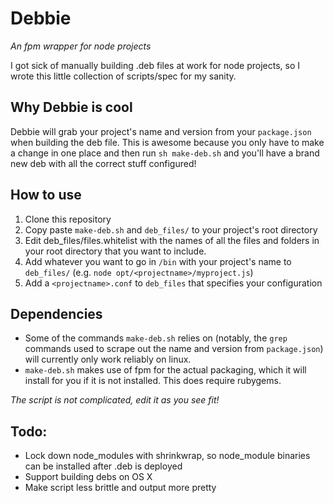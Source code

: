 # Debbie

*An fpm wrapper for node projects*

I got sick of manually building .deb files at work for node projects, so I wrote this little collection of scripts/spec for my sanity.

## Why Debbie is cool

Debbie will grab your project's name and version from your `package.json` when building the deb file. This is awesome because you only have to  make a change in one place and then run `sh make-deb.sh` and you'll have a brand new deb with all the correct stuff configured! 

## How to use

1. Clone this repository
2. Copy paste `make-deb.sh` and `deb_files/` to your project's root directory
3. Edit deb_files/files.whitelist with the names of all the files and folders in your root directory that you want to include.
4. Add whatever you want to go in `/bin` with your project's name to `deb_files/` (e.g. `node opt/<projectname>/myproject.js`)
5. Add a `<projectname>.conf` to `deb_files` that specifies your configuration

## Dependencies

* Some of the commands `make-deb.sh` relies on (notably, the `grep` commands used to scrape out the name and version from `package.json`) will currently only work reliably on linux. 
* `make-deb.sh` makes use of fpm for the actual packaging, which it will install for you if it is not installed. This does require rubygems.

*The script is not complicated, edit it as you see fit!*

## Todo:

* Lock down node_modules with shrinkwrap, so node_module binaries can be installed after .deb is deployed
* Support building debs on OS X
* Make script less brittle and output more pretty
